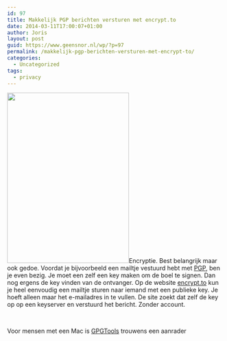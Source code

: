```yaml
---
id: 97
title: Makkelijk PGP berichten versturen met encrypt.to
date: 2014-03-11T17:00:07+01:00
author: Joris
layout: post
guid: https://www.geensnor.nl/wp/?p=97
permalink: /makkelijk-pgp-berichten-versturen-met-encrypt-to/
categories:
  - Uncategorized
tags:
  - privacy
---
```

<img class="alignright" alt="" src="https://www.rogerwendell.com/images/pgp/pgp_logo.jpg" width="284" height="398" />Encryptie. Best belangrijk maar ook gedoe. Voordat je bijvoorbeeld een mailtje vestuurd hebt met [PGP](https://nl.wikipedia.org/wiki/Pretty_Good_Privacy), ben je even bezig. Je moet een zelf een key maken om de boel te signen. Dan nog ergens de key vinden van de ontvanger. Op de website [encrypt.to](https://encrypt.to/) kun je heel eenvoudig een mailtje sturen naar iemand met een publieke key. Je hoeft alleen maar het e-mailadres in te vullen. De site zoekt dat zelf de key op op een keyserver en verstuurd het bericht. Zonder account.

&nbsp;

Voor mensen met een Mac is [GPGTools](https://gpgtools.org/) trouwens een aanrader
